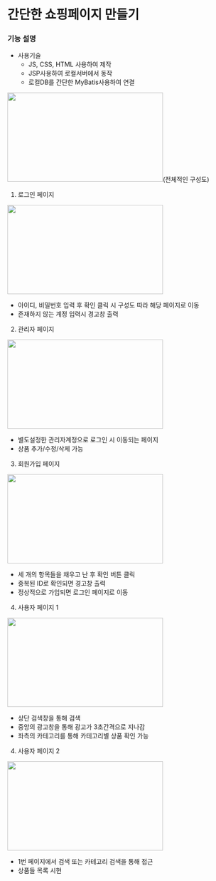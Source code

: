 # 간단한 쇼핑페이지 만들기 
  ### 기능 설명
+ 사용기술
  * JS, CSS, HTML 사용하여 제작
  * JSP사용하여 로컬서버에서 동작
  * 로컬DB를 간단한 MyBatis사용하여 연결
 
 <img src="https://user-images.githubusercontent.com/66550739/111020975-c389e400-840c-11eb-940a-f32b07135493.png" width="350" height="200"></img>(전체적인 구성도)

1. 로그인 페이지

 <img src="https://user-images.githubusercontent.com/66550739/111024372-c7743100-8421-11eb-961f-51d689c6fadb.png" width="350" height="200"></img>

  * 아이디, 비밀번호 입력 후 확인 클릭 시 구성도 따라 해당 페이지로 이동
  * 존재하지 않는 계정 입력시 경고창 출력

2. 관리자 페이지

<img src="https://user-images.githubusercontent.com/66550739/111025762-9c8ddb00-8429-11eb-90c2-dd708fcceb07.png" width="350" height="200"></img>

  * 별도설정한 관리자계정으로 로그인 시 이동되는 페이지
  * 상품 추가/수정/삭제 가능

3. 회원가입 페이지

<img src="https://user-images.githubusercontent.com/66550739/111025840-3e152c80-842a-11eb-813f-4b48693a6439.png" width="350" height="200"></img>

  * 세 개의 항목들을 채우고 난 후 확인 버튼 클릭
  * 중복된 ID로 확인되면 경고창 출력
  * 정상적으로 가입되면 로그인 페이지로 이동

4. 사용자 페이지 1

<img src="https://user-images.githubusercontent.com/66550739/111025944-e0351480-842a-11eb-9fac-8b25c746a392.png" width="350" height="200"></img>

  * 상단 검색창을 통해 검색
  * 중앙의 광고창을 통해 광고가 3초간격으로 지나감
  * 좌측의 카테고리를 통해 카테고리별 상품 확인 가능

4. 사용자 페이지 2

<img src="https://user-images.githubusercontent.com/66550739/111026155-3e162c00-842c-11eb-809c-5029632bcdbb.png" width="350" height="200"></img>

  * 1번 페이지에서 검색 또는 카테고리 검색을 통해 접근
  * 상품들 목록 시현

